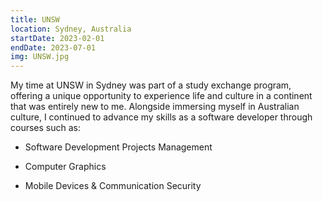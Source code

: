 ```yaml
---
title: UNSW
location: Sydney, Australia
startDate: 2023-02-01
endDate: 2023-07-01
img: UNSW.jpg
---
```


My time at UNSW in Sydney was part of a study exchange program, offering a unique opportunity to experience life and culture in a continent that was entirely new to me. Alongside immersing myself in Australian culture, I continued to advance my skills as a software developer through courses such as:

- Software Development Projects Management

- Computer Graphics

- Mobile Devices & Communication Security
